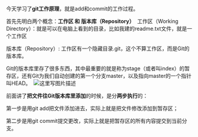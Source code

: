 今天学习了**git工作原理**，就是add和commit的工作过程。

首先先明白两个概念：**工作区 和 版本库（Repository）** 
工作区（Working Directory）：就是可以在电脑上看到的目录，比如我建的readme.txt文件，就是一个工作区

版本库（Repository）: 工作区有一个隐藏目录.git，这个不算工作区，而是Git的版本库。

Git的版本库里存了很多东西，其中最重要的就是称为stage（或者叫index）的暂存区，还有Git为我们自动创建的第一个分支master，以及指向master的一个指针叫HEAD。 
![这里写图片描述](http://img.blog.csdn.net/20150712193401743)

前面讲了**把文件往Git版本库里添加**的时候，是分**两步执行**的：

第一步是用git add把文件添加进去，实际上就是把文件修改添加到暂存区；

第二步是用git commit提交更改，实际上就是把暂存区的所有内容提交到当前分支。